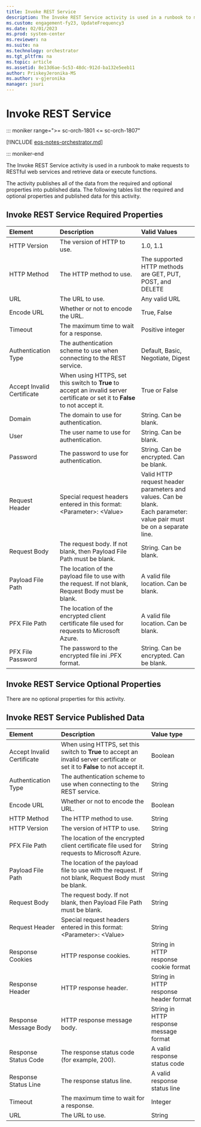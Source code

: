 ```yaml
---
title: Invoke REST Service
description: The Invoke REST Service activity is used in a runbook to make requests to RESTful web services and retrieve data or execute functions.
ms.custom: engagement-fy23, UpdateFrequency3
ms.date: 02/01/2023
ms.prod: system-center
ms.reviewer: na
ms.suite: na
ms.technology: orchestrator
ms.tgt_pltfrm: na
ms.topic: article
ms.assetid: 8e13d6ae-5c53-48dc-912d-ba132e5eeb11
author: PriskeyJeronika-MS
ms.author: v-gjeronika
manager: jsuri
---
```


# Invoke REST Service

::: moniker range=">= sc-orch-1801 <= sc-orch-1807"

[!INCLUDE [eos-notes-orchestrator.md](../includes/eos-notes-orchestrator.md)]

::: moniker-end

The Invoke REST Service activity is used in a runbook to make requests to RESTful web services and retrieve data or execute functions.

The activity publishes all of the data from the required and optional properties into published data. The following tables list the required and optional properties and published data for this activity.

## Invoke REST Service Required Properties

| **Element**   | **Description**   | **Valid Values**   |
|:---|:---|:---|
| HTTP Version   | The version of HTTP to use.   | 1.0, 1.1   |
| HTTP Method   | The HTTP method to use.   | The supported HTTP methods are GET, PUT, POST, and DELETE   |
| URL   | The URL to use.   | Any valid URL   |
| Encode URL   | Whether or not to encode the URL.   | True, False   |
| Timeout   | The maximum time to wait for a response.   | Positive integer   |
| Authentication Type   | The authentication scheme to use when connecting to the REST service.   | Default, Basic, Negotiate, Digest   |
| Accept Invalid Certificate | When using HTTPS, set this switch to **True** to accept an invalid server certificate or set it to **False** to not accept it. | True or False   |
| Domain   | The domain to use for authentication.   | String. Can be blank.   |
| User   | The user name to use for authentication.   | String. Can be blank.   |
| Password   | The password to use for authentication.   | String. Can be encrypted. Can be blank.   |
| Request Header   | Special request headers entered in this format:<br>&lt;Parameter&gt;: &lt;Value&gt;   | Valid HTTP request header parameters and values. Can be blank.<br>Each parameter: value pair must be on a separate line. |
| Request Body   | The request body. If not blank, then Payload File Path must be blank.   | String. Can be blank.   |
| Payload File Path   | The location of the payload file to use with the request. If not blank, Request Body must be blank.   | A valid file location. Can be blank.   |
| PFX File Path   | The location of the encrypted client certificate file used for requests to Microsoft Azure.   | A valid file location. Can be blank.   |
| PFX File Password   | The password to the encrypted file ini .PFX format.   | String. Can be encrypted. Can be blank.   |

## Invoke REST Service Optional Properties

There are no optional properties for this activity.

## Invoke REST Service Published Data

| **Element**   | **Description**   | **Value type**   |
|:---|:---|:---|
| Accept Invalid Certificate | When using HTTPS, set this switch to **True** to accept an invalid server certificate or set it to **False** to not accept it. | Boolean   |
| Authentication Type   | The authentication scheme to use when connecting to the REST service.   | String   |
| Encode URL   | Whether or not to encode the URL.   | Boolean   |
| HTTP Method   | The HTTP method to use.   | String   |
| HTTP Version   | The version of HTTP to use.   | String   |
| PFX File Path   | The location of the encrypted client certificate file used for requests to Microsoft Azure.   | String   |
| Payload File Path   | The location of the payload file to use with the request. If not blank, Request Body must be blank.   | String   |
| Request Body   | The request body. If not blank, then Payload File Path must be blank.   | String   |
| Request Header   | Special request headers entered in this format:<br>&lt;Parameter&gt;: &lt;Value&gt;   | String   |
| Response Cookies   | HTTP response cookies.   | String in HTTP response cookie format  |
| Response Header   | HTTP response header.   | String in HTTP response header format  |
| Response Message Body   | HTTP response message body.   | String in HTTP response message format |
| Response Status Code   | The response status code (for example, 200).   | A valid response status code   |
| Response Status Line   | The response status line.   | A valid response status line   |
| Timeout   | The maximum time to wait for a response.   | Integer   |
| URL   | The URL to use.   | String   |
